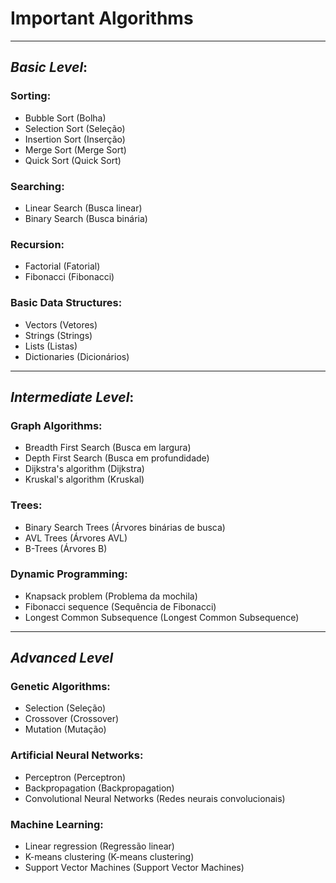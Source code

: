 # Important Algorithms

___
## ___Basic Level___:

### Sorting:
* Bubble Sort (Bolha)
* Selection Sort (Seleção)
* Insertion Sort (Inserção)
* Merge Sort (Merge Sort)
* Quick Sort (Quick Sort)

### Searching:
* Linear Search (Busca linear)
* Binary Search (Busca binária)

### Recursion:
* Factorial (Fatorial)
* Fibonacci (Fibonacci)

### Basic Data Structures:
* Vectors (Vetores)
* Strings (Strings)
* Lists (Listas)
* Dictionaries (Dicionários)

___
## ___Intermediate Level___:

### Graph Algorithms:
* Breadth First Search (Busca em largura)
* Depth First Search (Busca em profundidade)
* Dijkstra's algorithm (Dijkstra)
* Kruskal's algorithm (Kruskal)

### Trees:
* Binary Search Trees (Árvores binárias de busca)
* AVL Trees (Árvores AVL)
* B-Trees (Árvores B)

### Dynamic Programming:
* Knapsack problem (Problema da mochila)
* Fibonacci sequence (Sequência de Fibonacci)
* Longest Common Subsequence (Longest Common Subsequence)

___
## ___Advanced Level___

### Genetic Algorithms:
* Selection (Seleção)
* Crossover (Crossover)
* Mutation (Mutação)

### Artificial Neural Networks:
* Perceptron (Perceptron)
* Backpropagation (Backpropagation)
* Convolutional Neural Networks (Redes neurais convolucionais)

### Machine Learning:
* Linear regression (Regressão linear)
* K-means clustering (K-means clustering)
* Support Vector Machines (Support Vector Machines)
